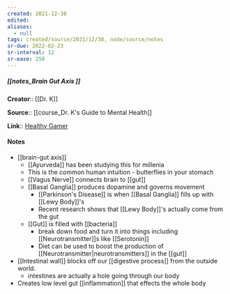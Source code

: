 ```yaml
---
created: 2021-12-30 
edited: 
aliases:
  - null
tags: created/source/2021/12/30, node/source/notes
sr-due: 2022-02-23
sr-interval: 12
sr-ease: 250
---
```


##### [[notes_Brain Gut Axis ]]

**Creator**:: [[Dr. K]]
 
**Source**:: [[course_Dr. K's Guide to Mental Health]]

**Link**:: [Healthy Gamer](https://coaching.healthygamer.gg/guide/lessons/brain-gut-axis)

#### Notes
- [[brain-gut axis]]
	- [[Ayurveda]] has been studying this for millenia
	- This is the common human intuition - butterflies in your stomach
	- [[Vagus Nerve]] connects brain to [[gut]]
	- [[Basal Ganglia]] produces dopamine and governs movement
		- [[Parkinson's Disease]] is when [[Basal Ganglia]] fills up with [[Lewy Body]]'s
		- Recent research shows that [[Lewy Body]]'s actually come from the gut
	- [[Gut]] is filled with [[bacteria]]
		- break down food and turn it into things including [[Neurotransmitter]]s like [[Serotonin]]
		- Diet can be used to boost the production of [[Neurotransmitter|neurotransmitters]] in the [[gut]]
- [[Intestinal wall]] blocks off our [[digestive process]] from the outside world.
	- intestines are actually a hole going through our body
- Creates low level gut [[inflammation]] that effects the whole body
